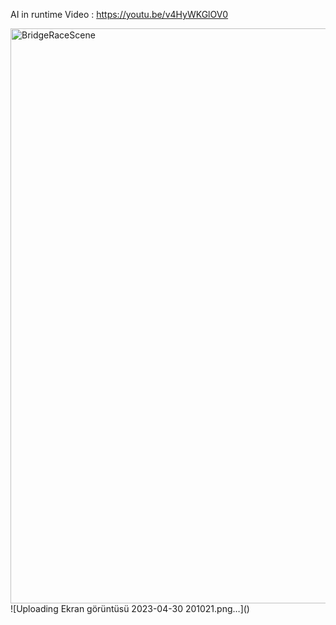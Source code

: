 AI in runtime Video : https://youtu.be/v4HyWKGlOV0


<img width="920" alt="BridgeRaceScene" src="https://github.com/Rimaethon/Bridge-Race-Template/assets/44122638/fa99571d-8bdb-45e0-a601-06eac5a694db">
![Uploading Ekran görüntüsü 2023-04-30 201021.png…]()
